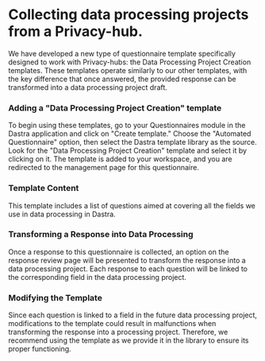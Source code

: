# Collecting data processing projects from a Privacy-hub.

We have developed a new type of questionnaire template specifically designed to work with Privacy-hubs: the Data Processing Project Creation templates. These templates operate similarly to our other templates, with the key difference that once answered, the provided response can be transformed into a data processing project draft.

### Adding a "Data Processing Project Creation" template

To begin using these templates, go to your Questionnaires module in the Dastra application and click on "Create template." Choose the "Automated Questionnaire" option, then select the Dastra template library as the source. Look for the "Data Processing Project Creation" template and select it by clicking on it. The template is added to your workspace, and you are redirected to the management page for this questionnaire.

### Template Content

This template includes a list of questions aimed at covering all the fields we use in data processing in Dastra.

### Transforming a Response into Data Processing

Once a response to this questionnaire is collected, an option on the response review page will be presented to transform the response into a data processing project. Each response to each question will be linked to the corresponding field in the data processing project.

### Modifying the Template

Since each question is linked to a field in the future data processing project, modifications to the template could result in malfunctions when transforming the response into a processing project. Therefore, we recommend using the template as we provide it in the library to ensure its proper functioning.
